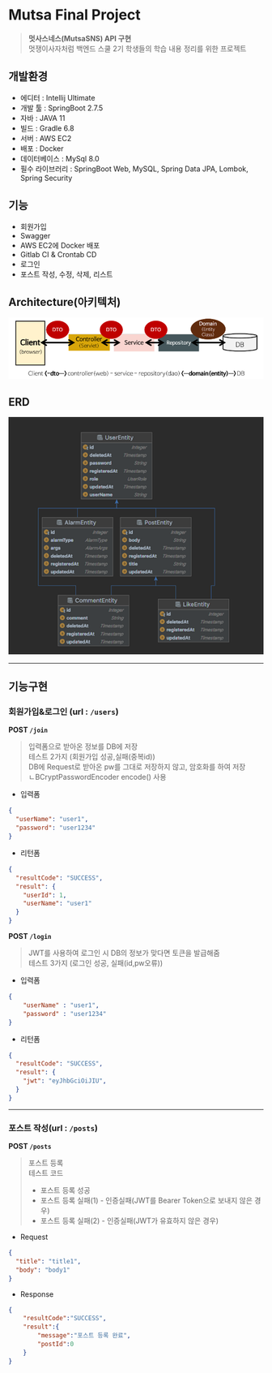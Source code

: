 # Mutsa Final Project
> **멋사스네스(MutsaSNS) API 구현** <br>
> 멋쟁이사자처럼 백엔드 스쿨 2기 학생들의 학습 내용 정리를 위한 프로젝트

## 개발환경
- 에디터 : Intellij Ultimate
- 개발 툴 : SpringBoot 2.7.5
- 자바 : JAVA 11
- 빌드 : Gradle 6.8
- 서버 : AWS EC2
- 배포 : Docker
- 데이터베이스 : MySql 8.0
- 필수 라이브러리 : SpringBoot Web, MySQL, Spring Data JPA, Lombok, Spring Security

## 기능
- 회원가입
- Swagger
- AWS EC2에 Docker 배포
- Gitlab CI & Crontab CD
- 로그인 
- 포스트 작성, 수정, 삭제, 리스트

## Architecture(아키텍처)
![img.png](img.png)

## ERD
![img_1.png](img_1.png)

---

## 기능구현
### 회원가입&로그인 (url : `/users`)
**POST `/join`**
> 입력폼으로 받아온 정보를 DB에 저장   
> 테스트 2가지 (회원가입 성공,실패(중복id))    
> DB에 Request로 받아온 pw를 그대로 저장하지 않고, 암호화를 하여 저장    
> ㄴBCryptPasswordEncoder encode() 사용
* 입력폼
```json
{
  "userName": "user1",
  "password": "user1234"
}
```
* 리턴폼
```json
{
  "resultCode": "SUCCESS",
  "result": {
    "userId": 1,
    "userName": "user1"
  }
}
```
**POST `/login`**
> JWT를 사용하여 로그인 시 DB의 정보가 맞다면 토큰을 발급해줌    
> 테스트 3가지 (로그인 성공, 실패(id,pw오류))
* 입력폼
```json
{
	"userName" : "user1",
	"password" : "user1234"
}
```
* 리턴폼
```json
{
  "resultCode": "SUCCESS",
  "result": {
    "jwt": "eyJhbGciOiJIU",
  }
}
```
---
### 포스트 작성(url : `/posts`)
**POST `/posts`**
> 포스트 등록    
> 테스트 코드    
> - 포스트 등록 성공
> - 포스트 등록 실패(1) - 인증실패(JWT를 Bearer Token으로 보내지 않은 경우)
> - 포스트 등록 실패(2) - 인증실패(JWT가 유효하지 않은 경우)
* Request
```json
{
  "title": "title1",
  "body": "body1"
}
```
* Response
```json
{
	"resultCode":"SUCCESS",
	"result":{
		"message":"포스트 등록 완료",
		"postId":0
	}
}
```


